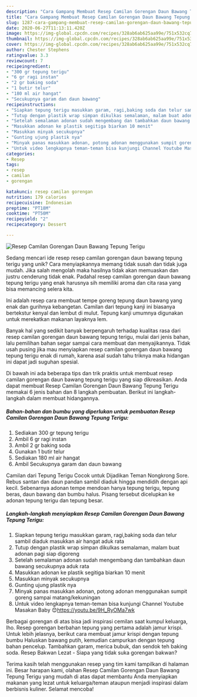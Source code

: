 ```yaml
---
description: "Cara Gampang Membuat Resep Camilan Gorengan Daun Bawang Tepung Terigu, Lezat Sekali"
title: "Cara Gampang Membuat Resep Camilan Gorengan Daun Bawang Tepung Terigu, Lezat Sekali"
slug: 1287-cara-gampang-membuat-resep-camilan-gorengan-daun-bawang-tepung-terigu-lezat-sekali
date: 2020-06-27T11:13:11.420Z
image: https://img-global.cpcdn.com/recipes/328ab6ab625aa99e/751x532cq70/resep-camilan-gorengan-daun-bawang-tepung-terigu-foto-resep-utama.jpg
thumbnail: https://img-global.cpcdn.com/recipes/328ab6ab625aa99e/751x532cq70/resep-camilan-gorengan-daun-bawang-tepung-terigu-foto-resep-utama.jpg
cover: https://img-global.cpcdn.com/recipes/328ab6ab625aa99e/751x532cq70/resep-camilan-gorengan-daun-bawang-tepung-terigu-foto-resep-utama.jpg
author: Chester Stephens
ratingvalue: 3.3
reviewcount: 7
recipeingredient:
- "300 gr tepung terigu"
- "6 gr ragi instan"
- "2 gr baking soda"
- "1 butir telur"
- "180 ml air hangat"
- "Secukupnya garam dan daun bawang"
recipeinstructions:
- "Siapkan tepung terigu masukkan garam, ragi,baking soda dan telur sambil diaduk masukkan air hangat aduk rata"
- "Tutup dengan plastik wrap simpan dikulkas semalaman, malam buat adonan pagi siap digoreng"
- "Setelah semalaman adonan sudah mengembang dan tambahkan daun bawang secukupnya aduk rata"
- "Masukkan adonan ke plastik segitiga biarkan 10 menit"
- "Masukkan minyak secukupnya"
- "Gunting ujung plastik nya"
- "Minyak panas masukkan adonan, potong adonan menggunakan sumpit goreng sampai matang/kekuningan"
- "Untuk video lengkapnya teman-teman bisa kunjungi Channel Youtube Masakan Baby 😊https://youtu.be/9H_RyOMa7wk"
categories:
- Resep
tags:
- resep
- camilan
- gorengan

katakunci: resep camilan gorengan 
nutrition: 179 calories
recipecuisine: Indonesian
preptime: "PT18M"
cooktime: "PT50M"
recipeyield: "2"
recipecategory: Dessert

---
```



![Resep Camilan Gorengan Daun Bawang Tepung Terigu](https://img-global.cpcdn.com/recipes/328ab6ab625aa99e/751x532cq70/resep-camilan-gorengan-daun-bawang-tepung-terigu-foto-resep-utama.jpg)

Sedang mencari ide resep resep camilan gorengan daun bawang tepung terigu yang unik? Cara menyiapkannya memang tidak susah dan tidak juga mudah. Jika salah mengolah maka hasilnya tidak akan memuaskan dan justru cenderung tidak enak. Padahal resep camilan gorengan daun bawang tepung terigu yang enak harusnya sih memiliki aroma dan cita rasa yang bisa memancing selera kita.

Ini adalah resep cara membuat tempe goreng tepung daun bawang yang enak dan gurihnya kebangetan. Camilan dari tepung kanji ini biasanya bertekstur kenyal dan lembut di mulut. Tepung kanji umumnya digunakan untuk merekatkan makanan layaknya lem.

Banyak hal yang sedikit banyak berpengaruh terhadap kualitas rasa dari resep camilan gorengan daun bawang tepung terigu, mulai dari jenis bahan, lalu pemilihan bahan segar sampai cara membuat dan menyajikannya. Tidak usah pusing jika mau menyiapkan resep camilan gorengan daun bawang tepung terigu enak di rumah, karena asal sudah tahu triknya maka hidangan ini dapat jadi suguhan spesial.


Di bawah ini ada beberapa tips dan trik praktis untuk membuat resep camilan gorengan daun bawang tepung terigu yang siap dikreasikan. Anda dapat membuat Resep Camilan Gorengan Daun Bawang Tepung Terigu memakai 6 jenis bahan dan 8 langkah pembuatan. Berikut ini langkah-langkah dalam membuat hidangannya.

<!--inarticleads1-->

##### Bahan-bahan dan bumbu yang diperlukan untuk pembuatan Resep Camilan Gorengan Daun Bawang Tepung Terigu:

1. Sediakan 300 gr tepung terigu
1. Ambil 6 gr ragi instan
1. Ambil 2 gr baking soda
1. Gunakan 1 butir telur
1. Sediakan 180 ml air hangat
1. Ambil Secukupnya garam dan daun bawang


Camilan dari Tepung Terigu Cocok untuk Dijadikan Teman Nongkrong Sore. Rebus santan dan daun pandan sambil diaduk hingga mendidih dengan api kecil. Sebenarnya adonan tempe mendoan hanya tepung terigu, tepung beras, daun bawang dan bumbu halus. Pisang tersebut dicelupkan ke adonan tepung terigu dan tepung besar. 

<!--inarticleads2-->

##### Langkah-langkah menyiapkan Resep Camilan Gorengan Daun Bawang Tepung Terigu:

1. Siapkan tepung terigu masukkan garam, ragi,baking soda dan telur sambil diaduk masukkan air hangat aduk rata
1. Tutup dengan plastik wrap simpan dikulkas semalaman, malam buat adonan pagi siap digoreng
1. Setelah semalaman adonan sudah mengembang dan tambahkan daun bawang secukupnya aduk rata
1. Masukkan adonan ke plastik segitiga biarkan 10 menit
1. Masukkan minyak secukupnya
1. Gunting ujung plastik nya
1. Minyak panas masukkan adonan, potong adonan menggunakan sumpit goreng sampai matang/kekuningan
1. Untuk video lengkapnya teman-teman bisa kunjungi Channel Youtube Masakan Baby 😊https://youtu.be/9H_RyOMa7wk


Berbagai gorengan di atas bisa jadi inspirasi cemilan saat kumpul keluarga, lho. Resep gorengan berbahan tepung yang pertama adalah jamur krispi. Untuk lebih jelasnya, berikut cara membuat jamur krispi dengan tepung bumbu Haluskan bawang putih, kemudian campurkan dengan tepung bahan pencelup. Tambahkan garam, merica bubuk, dan sendok teh baking soda. Resep Bakwan Lezat - Siapa yang tidak suka gorengan bakwan? 

Terima kasih telah menggunakan resep yang tim kami tampilkan di halaman ini. Besar harapan kami, olahan Resep Camilan Gorengan Daun Bawang Tepung Terigu yang mudah di atas dapat membantu Anda menyiapkan makanan yang lezat untuk keluarga/teman ataupun menjadi inspirasi dalam berbisnis kuliner. Selamat mencoba!
